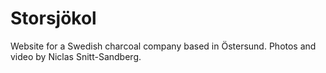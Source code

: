 # Storsjökol

 Website for a Swedish charcoal company based in Östersund.
 Photos and video by Niclas Snitt-Sandberg.


